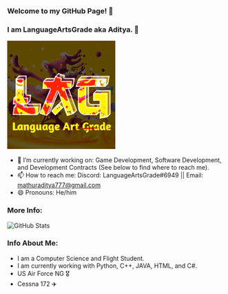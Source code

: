 ### Welcome to my GitHub Page!  🖖 
### I am LanguageArtsGrade aka Aditya. 👋
![LanguageProfile](https://github.com/Curnal/Curnal/blob/main/b07af048658d1619011d63d69e95c727%20(2).png)

- 🔭 I’m currently working on: Game Development, Software Development, and Development Contracts (See below to find where to reach me).
- 📫 How to reach me:   Discord: LanguageArtsGrade#6949   ||   Email: mathuraditya777@gmail.com
- 😄 Pronouns: He/him

### More Info:
![GitHub Stats](https://github-readme-stats.vercel.app/api?username=Curnal&theme=dark&count_private=true&show_icons=true)

### Info About Me:
- I am a Computer Science and Flight Student. 
- I am currently working with Python, C++, JAVA, HTML, and C#.
- US Air Force NG 🎖
- Cessna 172 ✈️

